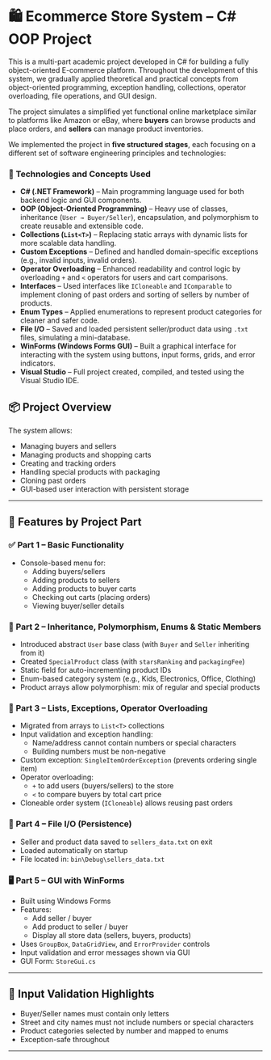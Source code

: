 # 🛍️ Ecommerce Store System – C# OOP Project

This is a multi-part academic project developed in C# for building a fully object-oriented E-commerce platform. Throughout the development of this system, we gradually applied theoretical and practical concepts from object-oriented programming, exception handling, collections, operator overloading, file operations, and GUI design.

The project simulates a simplified yet functional online marketplace similar to platforms like Amazon or eBay, where **buyers** can browse products and place orders, and **sellers** can manage product inventories.

We implemented the project in **five structured stages**, each focusing on a different set of software engineering principles and technologies:

### 🔧 Technologies and Concepts Used

- **C# (.NET Framework)** – Main programming language used for both backend logic and GUI components.
- **OOP (Object-Oriented Programming)** – Heavy use of classes, inheritance (`User → Buyer/Seller`), encapsulation, and polymorphism to create reusable and extensible code.
- **Collections (`List<T>`)** – Replacing static arrays with dynamic lists for more scalable data handling.
- **Custom Exceptions** – Defined and handled domain-specific exceptions (e.g., invalid inputs, invalid orders).
- **Operator Overloading** – Enhanced readability and control logic by overloading `+` and `<` operators for users and cart comparisons.
- **Interfaces** – Used interfaces like `ICloneable` and `IComparable` to implement cloning of past orders and sorting of sellers by number of products.
- **Enum Types** – Applied enumerations to represent product categories for cleaner and safer code.
- **File I/O** – Saved and loaded persistent seller/product data using `.txt` files, simulating a mini-database.
- **WinForms (Windows Forms GUI)** – Built a graphical interface for interacting with the system using buttons, input forms, grids, and error indicators.
- **Visual Studio** – Full project created, compiled, and tested using the Visual Studio IDE.


## 📦 Project Overview

The system allows:
- Managing buyers and sellers
- Managing products and shopping carts
- Creating and tracking orders
- Handling special products with packaging
- Cloning past orders
- GUI-based user interaction with persistent storage

---

## 📂 Features by Project Part

### ✅ Part 1 – Basic Functionality
- Console-based menu for:
  - Adding buyers/sellers
  - Adding products to sellers
  - Adding products to buyer carts
  - Checking out carts (placing orders)
  - Viewing buyer/seller details

### 🚀 Part 2 – Inheritance, Polymorphism, Enums & Static Members
- Introduced abstract `User` base class (with `Buyer` and `Seller` inheriting from it)
- Created `SpecialProduct` class (with `starsRanking` and `packagingFee`)
- Static field for auto-incrementing product IDs
- Enum-based category system (e.g., Kids, Electronics, Office, Clothing)
- Product arrays allow polymorphism: mix of regular and special products

### 🧠 Part 3 – Lists, Exceptions, Operator Overloading
- Migrated from arrays to `List<T>` collections
- Input validation and exception handling:
  - Name/address cannot contain numbers or special characters
  - Building numbers must be non-negative
- Custom exception: `SingleItemOrderException` (prevents ordering single item)
- Operator overloading:
  - `+` to add users (buyers/sellers) to the store
  - `<` to compare buyers by total cart price
- Cloneable order system (`ICloneable`) allows reusing past orders

### 💾 Part 4 – File I/O (Persistence)
- Seller and product data saved to `sellers_data.txt` on exit
- Loaded automatically on startup
- File located in: `bin\Debug\sellers_data.txt`

### 🖥️ Part 5 – GUI with WinForms
- Built using Windows Forms
- Features:
  - Add seller / buyer
  - Add product to seller / buyer
  - Display all store data (sellers, buyers, products)
- Uses `GroupBox`, `DataGridView`, and `ErrorProvider` controls
- Input validation and error messages shown via GUI
- GUI Form: `StoreGui.cs`

---

## 🧪 Input Validation Highlights

- Buyer/Seller names must contain only letters
- Street and city names must not include numbers or special characters
- Product categories selected by number and mapped to enums
- Exception-safe throughout

---
